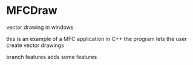 # MFCDraw
vector drawing in windows

this is an example of a MFC application in C++
the program lets the user create vector drawings

branch features adds some features
